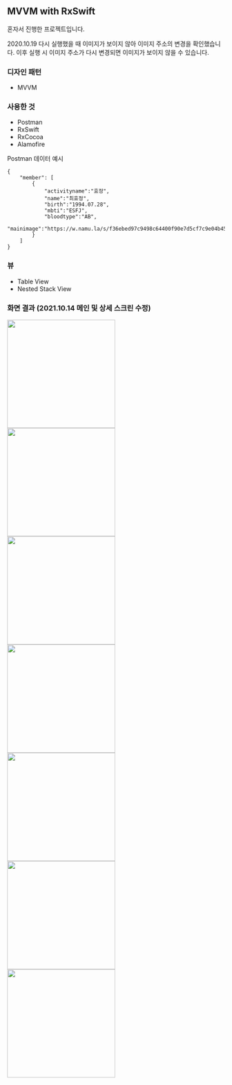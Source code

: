 ## MVVM with RxSwift

혼자서 진행한 프로젝트입니다.

2020.10.19
다시 실행했을 때 이미지가 보이지 않아 이미지 주소의 변경을 확인했습니다. 이후 실행 시 이미지 주소가 다시 변경되면 이미지가 보이지 않을 수 있습니다.

### 디자인 패턴

- MVVM

### 사용한 것

- Postman
- RxSwift
- RxCocoa
- Alamofire

Postman 데이터 예시

```
{
    "member": [
        {
            "activityname":"효정",
            "name":"최효정",
            "birth":"1994.07.28",
            "mbti":"ESFJ",
            "bloodtype":"AB",
            "mainimage":"https://w.namu.la/s/f36ebed97c9498c64400f90e7d5cf7c9e04b45432f6e1ee72d2c5236a7570d00db5055d104b55db8af35cfcd7a754a9e3cbd4cc0b8636bc4fa5bf1efb312b7c68b0c676a817fe0cbc828a137a5547ccf2cf6dd8b7a1ee8f903d61223344d6a3d25dabd4d38e0d1c6b246e1cd5090fdae"
        }
    ]
}
```

### 뷰

- Table View
- Nested Stack View

### 화면 결과 (2021.10.14 메인 및 상세 스크린 수정)

<img src="https://user-images.githubusercontent.com/61342175/137121822-eef02dd2-40a1-45b8-811e-a0dd0af4bd55.gif" width=250 align=left>

<img src="https://user-images.githubusercontent.com/61342175/137252307-c01f3475-b17e-42a1-af3f-9b25be5354d3.png" width=250 align=left>

<img src="https://user-images.githubusercontent.com/61342175/137257231-5d2e57f8-699b-47ed-a06c-ac3a17fce2f0.png" width=250 align=left>

<img src="https://user-images.githubusercontent.com/61342175/137261231-6393b489-8c2c-4afa-a859-42b6ed615818.png" width=250 align=left>

<img src="https://user-images.githubusercontent.com/61342175/137261240-9073307c-0aab-4256-9072-66eb89c5070a.png" width=250 align=left>

<img src="https://user-images.githubusercontent.com/61342175/137271848-47e7f1b6-3094-4be5-a28b-3ef15cf9d7d3.png" width=250 align=left>

<img src="https://user-images.githubusercontent.com/61342175/137271870-eecc938e-3e93-4e85-9d4f-6891c1ea9452.png" width=250 align=left>
